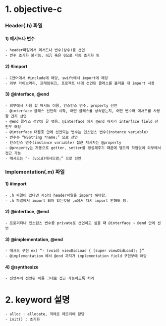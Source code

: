 # 1. objective-c
### Header(.h) 파일
 #### 1) 메서드나 변수
    - header파일에서 메서드나 변수(상수)를 선언
    - 변수 초기화 불가능. nil 혹은 0으로 자동 초기화 됨
 #### 2) #import
    - C언어에서 #include에 해당, swift에서 import에 해당
    - 외부 라이브러리, 프레임워크, 프로젝트 내에 선언된 클래스를 불러올 때 import 사용
 #### 3) @interface, @end
    - 외부에서 사용 할 메서드 이름, 인스턴스 변수, property 선언
    - @interface 클래스 선언의 시작, 어떤 클래스를 상속받는지, 어떤 변수와 메서드를 사용 할 건지 선언
    - @end 클래스 선언의 끝 맺음. @interface 에서 @end 까지가 interface field 선언부 해당
    - @interface 대괄호 안에 선언되는 변수는 인스턴스 변수(instance variable)
    - 변수는 “NSString *name;” 으로 선언
    - 인스턴스 변수(instance variable) 접근 지시자는 @property
    - @property는 자동으로 getter, setter를 생성해주기 때문에 별도의 작업없이 외부에서 접근 가능
    - 메서드는 “- (void)메서드명;” 으로 선언
### Implementation(.m) 파일
 #### 1) #import
    - .h 파일이 있다면 자신의 header파일을 import 해야함.
    - .h 파일에서 import 되어 있는것을 ,m에서 다시 import 안해도 됨.
 #### 2) @interface, @end
    - 프로퍼티나 인스턴스 변수를 private로 선언하고 싶을 때 @interface ~ @end 안에 선언
 #### 3) @implementation, @end
    - 메서드 구현 ex) “- (void) viewDidLoad { [super viewDidLoad]; }”
    - @implementation 에서 @end 까지가 implementation field 구현부에 해당
 #### 4) @synthesize
    - 선언부에 선언된 이름 그대로 접근 가능하도록 처리

# 2. keyword 설명
    - alloc : allocate, 객체르 메모리에 할당
    - init() : 초기화
